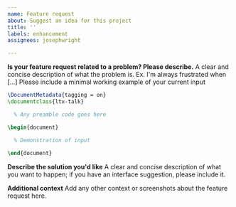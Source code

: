 ```yaml
---
name: Feature request
about: Suggest an idea for this project
title: ''
labels: enhancement
assignees: josephwright

---
```


**Is your feature request related to a problem? Please describe.**
A clear and concise description of what the problem is. Ex. I'm always frustrated when [...]
Please include a minimal working example of your current input
```latex
\DocumentMetadata{tagging = on}
\documentclass{ltx-talk}

  % Any preamble code goes here

\begin{document}

  % Demonstration of input
  
\end{document}
```

**Describe the solution you'd like**
A clear and concise description of what you want to happen; if you have an interface suggestion,
please include it.

**Additional context**
Add any other context or screenshots about the feature request here.
